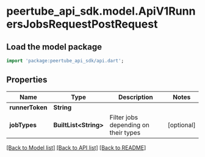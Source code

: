 # peertube_api_sdk.model.ApiV1RunnersJobsRequestPostRequest

## Load the model package
```dart
import 'package:peertube_api_sdk/api.dart';
```

## Properties
Name | Type | Description | Notes
------------ | ------------- | ------------- | -------------
**runnerToken** | **String** |  | 
**jobTypes** | **BuiltList&lt;String&gt;** | Filter jobs depending on their types | [optional] 

[[Back to Model list]](../README.md#documentation-for-models) [[Back to API list]](../README.md#documentation-for-api-endpoints) [[Back to README]](../README.md)


